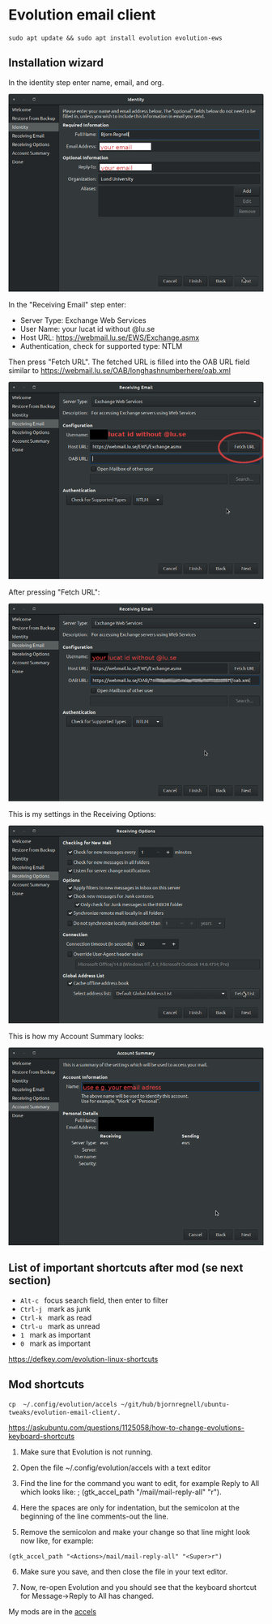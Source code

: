 # Evolution email client

`sudo apt update && sudo apt install evolution evolution-ews`

## Installation wizard

In the identity step enter name, email, and org.

![Wizard1](wizard1-identity.png)

In the "Receiving Email" step enter:

* Server Type: Exchange Web Services
* User Name: your lucat id without @lu.se
* Host URL: https://webmail.lu.se/EWS/Exchange.asmx
* Authentication, check for supported type: NTLM

Then press "Fetch URL".
The fetched URL is filled into the OAB URL field similar to 
https://webmail.lu.se/OAB/longhashnumberhere/oab.xml

![Wizard2a](wizard2a-receiving-email-before-fetch-url.png)

After pressing "Fetch URL":

![Wizard2b](wizard2b-receiving-email-after-fetch-url.png)

This is my settings in the Receiving Options:

![Wizard3](wizard3-receiving-options.png)

This is how my Account Summary looks:

![Wizard4](wizard4-account-summary.png)



## List of important shortcuts after mod (se next section)

* `Alt-c ` focus search field, then enter to filter
* `Ctrl-j ` mark as junk
* `Ctrl-k ` mark as read
* `Ctrl-u ` mark as unread
* `1 ` mark as important
* `0 ` mark as important

https://defkey.com/evolution-linux-shortcuts

## Mod shortcuts

```
cp  ~/.config/evolution/accels ~/git/hub/bjornregnell/ubuntu-tweaks/evolution-email-client/.
```

https://askubuntu.com/questions/1125058/how-to-change-evolutions-keyboard-shortcuts

1. Make sure that Evolution is not running.

2. Open the file ~/.config/evolution/accels with a text editor

3. Find the line for the command you want to edit, for example Reply to All which looks like:
; (gtk_accel_path "<Actions>/mail/mail-reply-all" "<Primary><Shift>r").

4. Here the spaces are only for indentation, but the semicolon at the beginning of the line comments-out the line.

5. Remove the semicolon and make your change so that line might look now like, for example: 
```
(gtk_accel_path "<Actions>/mail/mail-reply-all" "<Super>r")
```

6. Make sure you save, and then close the file in your text editor.

7. Now, re-open Evolution and you should see that the keyboard shortcut for Message->Reply to All has changed.

My mods are in the [accels](accels)

